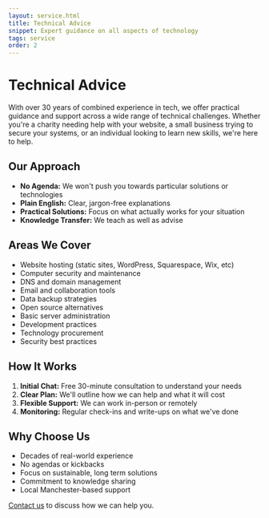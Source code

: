 ```yaml
---
layout: service.html
title: Technical Advice
snippet: Expert guidance on all aspects of technology
tags: service
order: 2
---
```


# Technical Advice

With over 30 years of combined experience in tech, we offer practical guidance and support across a wide range of technical challenges. Whether you're a charity needing help with your website, a small business trying to secure your systems, or an individual looking to learn new skills, we're here to help.

## Our Approach

- **No Agenda:** We won't push you towards particular solutions or technologies
- **Plain English:** Clear, jargon-free explanations
- **Practical Solutions:** Focus on what actually works for your situation
- **Knowledge Transfer:** We teach as well as advise

## Areas We Cover

- Website hosting (static sites, WordPress, Squarespace, Wix, etc)
- Computer security and maintenance
- DNS and domain management
- Email and collaboration tools
- Data backup strategies
- Open source alternatives
- Basic server administration
- Development practices
- Technology procurement
- Security best practices

## How It Works

1. **Initial Chat:** Free 30-minute consultation to understand your needs
2. **Clear Plan:** We'll outline how we can help and what it will cost
3. **Flexible Support:** We can work in-person or remotely
4. **Monitoring:** Regular check-ins and write-ups on what we've done

## Why Choose Us

- Decades of real-world experience
- No agendas or kickbacks
- Focus on sustainable, long term solutions
- Commitment to knowledge sharing
- Local Manchester-based support

[Contact us](/contact/) to discuss how we can help you.
